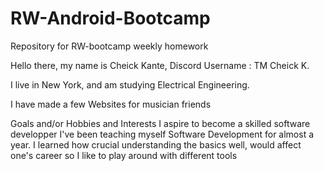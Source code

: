# RW-Android-Bootcamp
Repository for RW-bootcamp weekly homework

Hello there, my name is Cheick Kante, Discord Username : TM Cheick K.

I live in New York, and am studying Electrical Engineering.


I have made a few Websites for musician friends

Goals and/or Hobbies and Interests
I aspire to become a skilled software developper
I've been teaching myself Software Development for almost a year. I learned how crucial understanding the basics well, would affect one's career so I like to play around with different tools 
